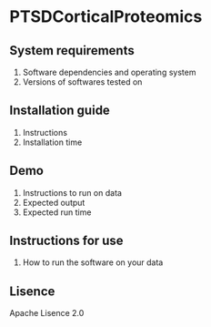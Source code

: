 # PTSDCorticalProteomics

## System requirements
1. Software dependencies and operating system
2. Versions of softwares tested on

## Installation guide
1. Instructions
2. Installation time

## Demo
1. Instructions to run on data
2. Expected output
3. Expected run time

## Instructions for use
1. How to run the software on your data

## Lisence
Apache Lisence 2.0
